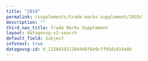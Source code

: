 ```yaml
---
title: "2019"
permalink: /supplements/trade-marks-supplement/2019/
description: ""
third_nav_title: Trade Marks Supplement
layout: datagovsg-v2-search
default_field: Subject
infotext: true
datagovsg-id: d_1220419212644d8f6e9cff95dc814a9b
---
```

